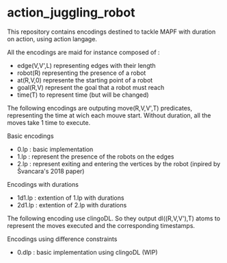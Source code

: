 # action_juggling_robot

This repository contains encodings destined to tackle MAPF with duration on action, using action langage.

All the encodings are maid for instance composed of :
* edge(V,V',L) representing edges with their length
* robot(R) representing the presence of a robot
* at(R,V,0) represente the starting point of a robot
* goal(R,V) represent the goal that a robot must reach
* time(T) to represent time (but will be changed)

The following encodings are outputing move(R,V,V',T) predicates, representing the time at wich each mouve start.
Without duration, all the moves take 1 time to execute.

Basic encodings
* 0.lp : basic implementation
* 1.lp : represent the presence of the robots on the edges
* 2.lp : represent exiting and entering the vertices by the robot (inpired by Švancara's 2018 paper)

Encodings with durations
* 1d1.lp : extention of 1.lp with durations
* 2d1.lp : extention of 2.lp with durations

The following encoding use clingoDL. So they output dl((R,V,V'),T) atoms to represent the moves executed and the corresponding timestamps.

Encodings using difference constraints
* 0.dlp : basic implementation using clingoDL (WIP)
